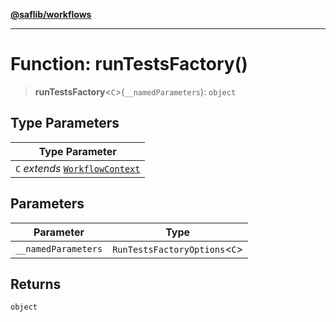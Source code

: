 [**@saflib/workflows**](../index.md)

***

# Function: runTestsFactory()

> **runTestsFactory**\<`C`\>(`__namedParameters`): `object`

## Type Parameters

| Type Parameter |
| ------ |
| `C` *extends* [`WorkflowContext`](../interfaces/WorkflowContext.md) |

## Parameters

| Parameter | Type |
| ------ | ------ |
| `__namedParameters` | `RunTestsFactoryOptions`\<`C`\> |

## Returns

`object`
